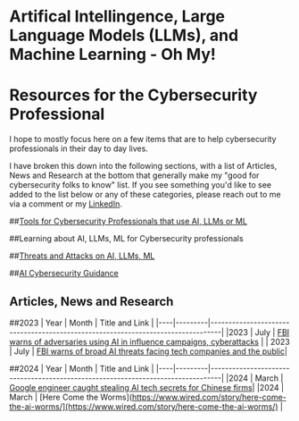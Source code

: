 # Artifical Intellingence, Large Language Models (LLMs), and Machine Learning - Oh My!
# Resources for the Cybersecurity Professional
I hope to mostly focus here on a few items that are to help cybersecurity professionals in their day to day lives.

I have broken this down into the following sections, with a list of Articles, News and Research at the bottom that generally make my "good for cybersecurity folks to know" list. If you see something you'd like to see added to the list below or any of these categories, please reach out to me via a comment or my [LinkedIn](https://www.linkedin.com/in/cybershujin/).

##[Tools for Cybersecurity Professionals that use AI, LLMs or ML](https://github.com/cybershujin/AI-and-ML-for-Cybersecurity/tree/main/AI%20Tools%20for%20Cybersecurity%20Professionals)

##Learning about AI, LLMs, ML for Cybersecurity professionals

##[Threats and Attacks on AI, LLMs, ML](https://github.com/cybershujin/AI-and-ML-for-Cybersecurity/tree/main/Threats%20and%20Attacks%20on%20AI%20and%20ML)

##[AI Cybersecurity Guidance](https://github.com/cybershujin/AI-and-ML-for-Cybersecurity/tree/main/AI%20Cybersecurity%20Guidance)

## Articles, News and Research

##2023
| Year | Month | Title and Link |
|----|---------|---------------------------------------------------------------------------------|
|2023 | July | [FBI warns of adversaries using AI in influence campaigns, cyberattacks](https://therecord.media/fbi-artificial-intelligence-ai-briefing) |
| 2023 | July | [FBI warns of broad AI threats facing tech companies and the public](https://cyberscoop.com/fbi-ai-threats-china-chatgpt-bard/)|

##2024
| Year | Month | Title and Link |
|----|---------|---------------------------------------------------------------------------------|
|2024 | March | [Google engineer caught stealing AI tech secrets for Chinese firms](https://www.bleepingcomputer.com/news/google/google-engineer-caught-stealing-ai-tech-secrets-for-chinese-firms/)|
|2024 | March | [Here Come the Worms](https://www.wired.com/story/here-come-the-ai-worms/](https://www.wired.com/story/here-come-the-ai-worms/) |
